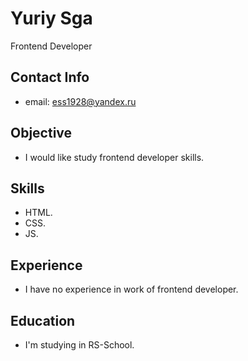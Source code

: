 # Yuriy Sga #
Frontend Developer

## Contact Info ##
* email: ess1928@yandex.ru

## Objective ##
* I would like study frontend developer skills.

## Skills ##
* HTML.
* CSS.
* JS.

## Experience ##
* I have no experience in work of frontend developer.

## Education ##
* I'm studying in RS-School.

